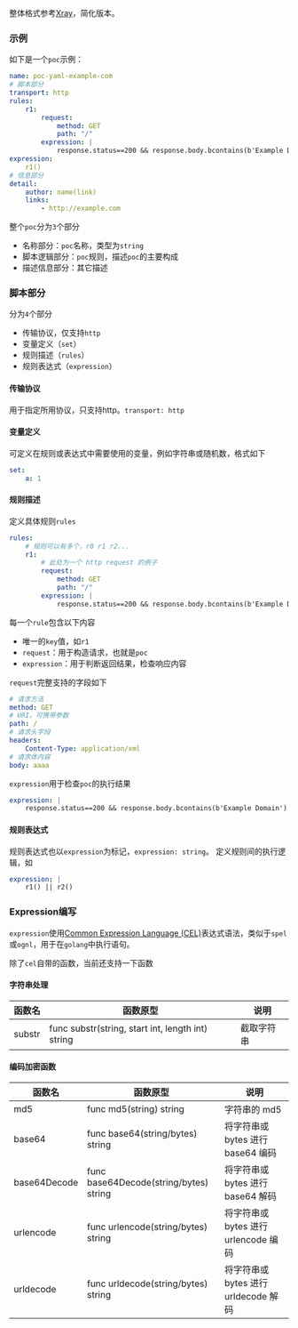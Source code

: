 整体格式参考[Xray](https://docs.xray.cool/#/guide/poc/v2)，简化版本。

### 示例

如下是一个`poc`示例：
```yaml
name: poc-yaml-example-com
# 脚本部分
transport: http
rules:
    r1:
        request:
            method: GET
            path: "/"
        expression: |
            response.status==200 && response.body.bcontains(b'Example Domain')
expression:
    r1()
# 信息部分
detail:
    author: name(link)
    links: 
        - http://example.com

```
整个`poc`分为`3`个部分

- 名称部分：`poc`名称，类型为`string`
- 脚本逻辑部分：`poc`规则，描述`poc`的主要构成
- 描述信息部分：其它描述

### 脚本部分

分为`4`个部分

- 传输协议，仅支持`http`
- 变量定义（`set`）
- 规则描述（`rules`）
- 规则表达式（`expression`）

#### 传输协议

用于指定所用协议，只支持http。`transport: http`

#### 变量定义

可定义在规则或表达式中需要使用的变量，例如字符串或随机数，格式如下
```yaml
set:
    a: 1
```

#### 规则描述

定义具体规则`rules`
```yaml
rules:
    # 规则可以有多个，r0 r1 r2...
    r1:
        # 此处为一个 http request 的例子
        request:
            method: GET
            path: "/"
        expression: |
            response.status==200 && response.body.bcontains(b'Example Domain')
```
每一个`rule`包含以下内容

- 唯一的`key`值，如`r1`
- `request`：用于构造请求，也就是`poc`
- `expression`：用于判断返回结果，检查响应内容

`request`完整支持的字段如下
```yaml
# 请求方法
method: GET
# URI，可携带参数
path: /
# 请求头字段
headers:
    Content-Type: application/xml
# 请求体内容
body: aaaa
```
`expression`用于检查`poc`的执行结果
```yaml
expression: |
    response.status==200 && response.body.bcontains(b'Example Domain')
```

#### 规则表达式

规则表达式也以`expression`为标记，`expression: string`。
定义规则间的执行逻辑，如
```yaml
expression: |
    r1() || r2()
```

### Expression编写

`expression`使用[Common Expression Language (CEL)](https://github.com/google/cel-spec)表达式语法，类似于`spel`或`ognl`，用于在`golang`中执行语句。

除了`cel`自带的函数，当前还支持一下函数

#### 字符串处理

| **函数名** | **函数原型** | **说明** |
|---------| --- | --- |
| substr | func substr(string, start int, length int) string | 截取字符串 |

#### 编码加密函数

| **函数名** | **函数原型** | **说明** |
|---------| --- |----------------------------|
| md5 | func md5(string) string	| 字符串的 md5                   |
| base64 | func base64(string/bytes) string | 将字符串或 bytes 进行 base64 编码   |
| base64Decode | func base64Decode(string/bytes) string | 将字符串或 bytes 进行 base64 解码   |
| urlencode | func urlencode(string/bytes) string | 将字符串或 bytes 进行 urlencode 编码 |
| urldecode | func urldecode(string/bytes) string | 将字符串或 bytes 进行 urldecode 解码 |